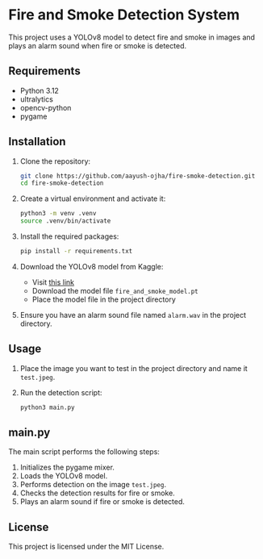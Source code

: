 # Fire and Smoke Detection System

This project uses a YOLOv8 model to detect fire and smoke in images and plays an alarm sound when fire or smoke is detected.

## Requirements

- Python 3.12
- ultralytics
- opencv-python
- pygame

## Installation

1. Clone the repository:
    ```sh
    git clone https://github.com/aayush-ojha/fire-smoke-detection.git
    cd fire-smoke-detection
    ```

2. Create a virtual environment and activate it:
    ```sh
    python3 -m venv .venv
    source .venv/bin/activate
    ```

3. Install the required packages:
    ```sh
    pip install -r requirements.txt
    ```

4. Download the YOLOv8 model from Kaggle:
    - Visit [this link](https://www.kaggle.com/models/deepaknr/fire-and-smoke-detection-yolov8)
    - Download the model file `fire_and_smoke_model.pt`
    - Place the model file in the project directory

5. Ensure you have an alarm sound file named `alarm.wav` in the project directory.

## Usage

1. Place the image you want to test in the project directory and name it `test.jpeg`.

2. Run the detection script:
    ```sh
    python3 main.py
    ```

## main.py

The main script performs the following steps:
1. Initializes the pygame mixer.
2. Loads the YOLOv8 model.
3. Performs detection on the image `test.jpeg`.
4. Checks the detection results for fire or smoke.
5. Plays an alarm sound if fire or smoke is detected.

## License

This project is licensed under the MIT License.